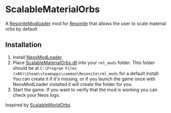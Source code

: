 # ScalableMaterialOrbs

A [ResoniteModloader](https://github.com/resonite-modding-group/ResoniteModLoader) mod for [Resonite](https://resonite.com/) that allows the user to scale material orbs by default

## Installation
1. Install [NeosModLoader](https://github.com/neos-modding-group/NeosModLoader).
1. Place [ScalableMaterialOrbs.dll](https://github.com/AlexW-578/ScalableMaterialOrbs/releases/latest/download/ScalableMaterialOrbs.dll) into your `rml_mods` folder. This folder should be at `C:\Program Files (x86)\Steam\steamapps\common\Resonite\rml_mods` for a default install. You can create it if it's missing, or if you launch the game once with NeosModLoader installed it will create the folder for you.
1. Start the game. If you want to verify that the mod is working you can check your Neos logs.

Inspired by [ScalableWorldOrbs](https://github.com/XDelta/ScalableWorldOrbs/tree/main)